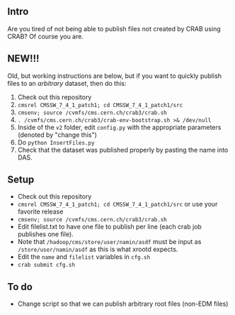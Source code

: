 ## Intro
Are you tired of not being able to publish files not created by CRAB using CRAB? Of course you are.

## NEW!!!
Old, but working instructions are below, but if you want to quickly publish files to an *arbitrary* dataset,
then do this:
1. Check out this repository
2. `cmsrel CMSSW_7_4_1_patch1; cd CMSSW_7_4_1_patch1/src`
3. `cmsenv; source /cvmfs/cms.cern.ch/crab3/crab.sh`
4. `. /cvmfs/cms.cern.ch/crab3/crab-env-bootstrap.sh >& /dev/null`
5. Inside of the `v2` folder, edit `config.py` with the appropriate parameters (denoted by "change this")
6. Do `python InsertFiles.py`
7. Check that the dataset was published properly by pasting the name into DAS.


## Setup
*  Check out this repository
*  `cmsrel CMSSW_7_4_1_patch1; cd CMSSW_7_4_1_patch1/src` or use your favorite release
*  `cmsenv; source /cvmfs/cms.cern.ch/crab3/crab.sh`
*  Edit filelist.txt to have one file to publish per line (each crab job publishes one file).
*  Note that `/hadoop/cms/store/user/namin/asdf` must be input as `/store/user/namin/asdf` as this is what xrootd expects.
*  Edit the `name` and `filelist` variables in `cfg.sh`
*  `crab submit cfg.sh`

## To do
* Change script so that we can publish arbitrary root files (non-EDM files)
